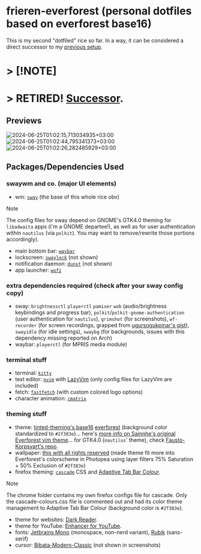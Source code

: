 # frieren-everforest (personal dotfiles based on everforest base16)
This is my second "dotfiled" rice so far. In a way, it can be considered a direct successor to my [previous setup](https://github.com/eeelbrens/purple-nordic-dotfiles).

# > [!NOTE]
# > RETIRED! [Successor](https://github.com/eeelbrens/doppio-everforest).

## Previews
![2024-06-25T01:02:15,713034935+03:00](https://github.com/eeelbrens/frieren-everforest/assets/130598002/cae74f43-80ba-4d24-9565-42e824e4229b)
![2024-06-25T01:02:44,795341373+03:00](https://github.com/eeelbrens/frieren-everforest/assets/130598002/7f42e1d9-cb84-457a-b481-cc15a1ecad90)
![2024-06-25T01:02:26,282485929+03:00](https://github.com/eeelbrens/frieren-everforest/assets/130598002/1b4900ab-cc5b-4cc4-b204-ba6ee54cd147)

## Packages/Dependencies Used
### swaywm and co. (major UI elements)
- wm: [`sway`](https://github.com/swaywm/sway) (the base of this whole rice obv)    
> [!NOTE]
> The config files for sway depend on GNOME's GTK4.0 theming for `libadwaita` apps (i'm a GNOME departee!), as well as for user authentication within `nautilus` (via `polkit`). You may want to remove/rewrite those portions accordingly).
- main bottom bar: [`waybar`](https://github.com/Alexays/Waybar)
- lockscreen: [`swaylock`](https://github.com/swaywm/swaylock) (not shown)
- notification daemon: [`dunst`](https://github.com/dunst-project/dunst) (not shown)
- app launcher: [`wofi`](https://sr.ht/~scoopta/wofi/)

### extra dependencies required (check after your sway config copy)
- sway: `brightnessctl` `playerctl` `pamixer` `wob` (audio/brightness keybindings and progress bar), `polkit`/`polkit-gnome-authentication` (user authentication for `nautilus`), `grimshot` (for screenshots), `wf-recorder` (for screen recordings, grapped from [ugursogukpinar's gist](https://gist.github.com/ugursogukpinar/f390d9f4c829fb1b05fc74a12dd482bb)), `swayidle` (for idle settings), `swaybg` (for backgrounds, issues with this dependency missing reported on Arch)
- waybar: `playerctl` (for MPRIS media module)

### terminal stuff
- terminal: [`kitty`](https://github.com/kovidgoyal/kitty)
- text editor: [`nvim`](https://github.com/neovim/neovim) with [LazyVim](https://github.com/LazyVim/LazyVim) (only config files for LazyVim are included)
- fetch: [`fastfetch`](https://github.com/fastfetch-cli/fastfetch) (with custom colored logo options)
- character animation: [`cmatrix`](https://github.com/abishekvashok/cmatrix)

### theming stuff
- theme: [tinted-theming's base16](https://github.com/tinted-theming/home) [everforest](https://tinted-theming.github.io/base16-gallery/) (background color standardized to `#2f383e`)... here's [more info on Sainnhe's original Everforest vim theme](https://github.com/sainnhe/everforest)... for GTK4.0 (`nautilus`' theme), check [Fausto-Korpsvart's repo](https://github.com/Fausto-Korpsvart/Everforest-GTK-Theme).
- wallpaper: [this with all rights reserved](https://wall.alphacoders.com/big.php?i=1350405) (made theme fit more into Everforest's colorscheme in Photopea using layer filters 75% Saturation + 50% Exclusion of `#2f383e`)
- firefox theming: [`cascade`](https://github.com/cascadefox/cascade) CSS and [Adaptive Tab Bar Colour](https://github.com/easonwong-de/Adaptive-Tab-Bar-Colour).
> [!NOTE]
> The chrome folder contains my own firefox configs file for cascade. Only the cascade-colours.css file is commented out and had its color theme management to Adaptive Tab Bar Colour (background color is `#2f383e`).
- theme for websites: [Dark Reader](https://addons.mozilla.org/en-US/firefox/addon/darkreader/?utm_source=addons.mozilla.org&utm_medium=referral&utm_content=search).
- theme for YouTube: [Enhancer for YouTube](https://www.mrfdev.com/enhancer-for-youtube).
- fonts: [Jetbrains Mono](https://github.com/JetBrains/JetBrainsMono) (monospace, non-nerd variant), [Rubik](https://fonts.google.com/specimen/Rubik) (sans-serif)
- cursor: [Bibata-Modern-Classic](https://www.bibata.live/) (not shown in screenshots)
